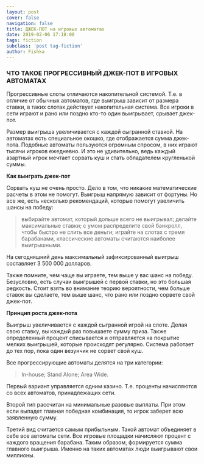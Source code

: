 ```yaml
---
layout: post
cover: false
navigation: false
title: ДЖЕК-ПОТ на игровых автоматах 
date: 2019-02-06 17:18:00
tags: fiction
subclass: 'post tag-fiction'
author: Fishka
---
```


### ЧТО ТАКОЕ ПРОГРЕССИВНЫЙ ДЖЕК-ПОТ В ИГРОВЫХ АВТОМАТАХ

Прогрессивные слоты отличаются накопительной системой. Т.е. в отличие от обычных автоматов, где выигрыш зависит от размера ставки, в таких слотах действует накопительная система. Все игроки в сети играют и рано или поздно кто-то один выигрывает, срывает джек-пот. 

Размер выигрыша увеличивается с каждой сыгранной ставкой. На автоматах есть специальное окошко, где отображается сумма джек-пота. Подобные автоматы пользуются огромным спросом, в них играют тысячи игроков ежедневно. И это не удивительно, ведь каждый азартный игрок мечтает сорвать куш и стать обладателем кругленькой суммы. 

**Как выиграть джек-пот**

Сорвать куш не очень просто. Дело в том, что никакие математические расчеты в этом не помогут. Выигрыш напрямую зависит от фортуны. Но все же, есть несколько рекомендаций, которые помогут увеличить шансы на победу:

> выбирайте автомат, который дольше всего не выигрывал;
> делайте максимальные ставки;
> с умом распределите свой банкролл, чтобы быстро не слить все деньги;
> играйте на слотах с тремя барабанами, классические автоматы считаются наиболее выигрышными. 

На сегодняшний день максимальный зафиксированный выигрыш составляет 3 500 000 долларов. 

Также помните, чем чаще вы играете, тем выше у вас шанс на победу. Безусловно, есть случаи выигрышей с первой ставки, но это большая редкость. Стоит взять во внимание теорию вероятности, чем больше ставок вы сделаете, тем выше шанс, что рано или поздно сорвете свой джек-пот.

**Принцип роста джек-пота**

Выигрыш увеличивается с каждой сыгранной игрой на слоте. Делая свою ставку, вы каждый раз повышаете сумму приза. Также определенный процент списывается и отправляется на покрытие мелких выигрышей, которые происходят регулярно. Система работает до тех пор, пока один везунчик не сорвет свой куш. 

Все прогрессирующие автоматы делятся на три категории:

> In-house;
> Stand Alone;
> Area Wide.

Первый вариант управляется одним казино. Т.е. проценты начисляются со всех автоматов, принадлежащих сети. 

Второй тип рассчитан на минимальные разовые выплаты. При этом если выпадет главная победная комбинация, то игрок заберет всю заявленную сумму.

Третий вид считается самым прибыльным. Такой автомат объединяет в себе все автоматы сети. Все игровые площадки начисляют процент с каждого вращения барабана. Таким образом, формируется сумма главного выигрыша. Именно на таких автоматах люди выигрывают свои миллионы. 
